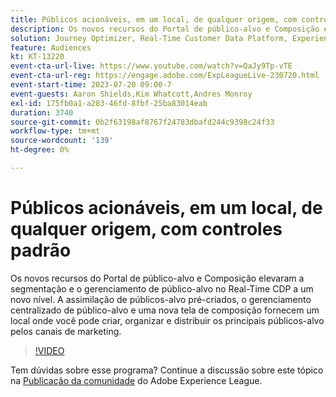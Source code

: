 ```yaml
---
title: Públicos acionáveis, em um local​, de qualquer origem, com controles padrão
description: Os novos recursos do Portal de público-alvo e Composição elevaram a segmentação e o gerenciamento de público-alvo no Real-Time CDP a um novo nível. A assimilação de públicos-alvo pré-criados, o gerenciamento centralizado de público-alvo e uma nova tela de composição fornecem um local onde você pode criar, organizar e distribuir os principais públicos-alvo pelos canais de marketing.
solution: Journey Optimizer, Real-Time Customer Data Platform, Experience Platform
feature: Audiences
kt: KT-13220
event-cta-url-live: https://www.youtube.com/watch?v=QaJy9Tp-vTE
event-cta-url-reg: https://engage.adobe.com/ExpLeagueLive-230720.html
event-start-time: 2023-07-20 09:00-7
event-guests: Aaron Shields,Kim Whatcott,Andres Monroy
exl-id: 175fb0a1-a283-46fd-8fbf-25ba83014eab
duration: 3740
source-git-commit: 0b2f63198af8767f24783dbafd244c9398c24f33
workflow-type: tm+mt
source-wordcount: '139'
ht-degree: 0%

---
```


# Públicos acionáveis, em um local&#x200B;, de qualquer origem, com controles padrão

Os novos recursos do Portal de público-alvo e Composição elevaram a segmentação e o gerenciamento de público-alvo no Real-Time CDP a um novo nível. A assimilação de públicos-alvo pré-criados, o gerenciamento centralizado de público-alvo e uma nova tela de composição fornecem um local onde você pode criar, organizar e distribuir os principais públicos-alvo pelos canais de marketing.

>[!VIDEO](https://video.tv.adobe.com/v/3421425/?quality=12&learn=on)

Tem dúvidas sobre esse programa? Continue a discussão sobre este tópico na [Publicação da comunidade](https://experienceleaguecommunities.adobe.com/t5/adobe-experience-platform/experience-league-live-post-session-discussion-actionable/m-p/607073#M366) do Adobe Experience League.

